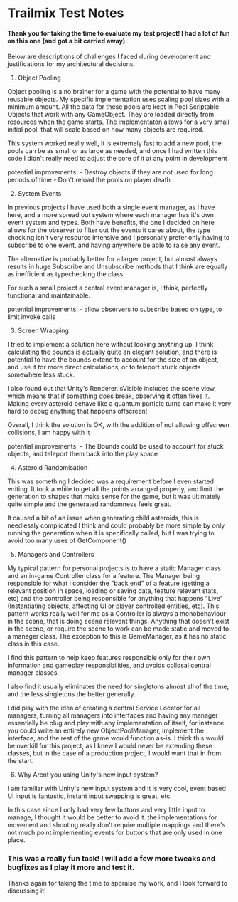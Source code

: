 # Trailmix Test Notes

#### Thank you for taking the time to evaluate my test project! I had a lot of fun on this one (and got a bit carried away). 
Below are descriptions of challenges I faced during development and justifications for my architectural decisions.


1. Object Pooling

Object pooling is a no brainer for a game with the potential to have many reusable objects. My specific implementation uses scaling pool sizes 
with a minimum amount. All the data for these pools are kept in Pool Scriptable Objects that work with any GameObject. They are loaded 
directly from resources when the game starts. The implementaton allows for a very small initial pool, 
that will scale based on how many objects are required.

This system worked really well, it is extremely fast to add a new pool, the pools can be as small or as large as needed, and once I had written this code
I didn't really need to adjust the core of it at any point in development

potential improvements: 
	- Destroy objects if they are not used for long periods of time
	- Don't reload the pools on player death


2. System Events

In previous projects I have used both a single event manager, as I have here, and a more spread out system where each manager has it's own event
system and types. Both have benefits, the one I decided on here allows for the observer to filter out the events it cares about, the type
checking isn't very resource intensive and I personally prefer only having to subscribe to one event, and having anywhere be able to raise 
any event. 

The alternative is probably better for a larger project, but almost always results in huge Subscribe and Unsubscribe methods that I think are
equally as inefficient as typechecking the class

For such a small project a central event manager is, I think, perfectly functional and maintainable.

potential improvements:
	- allow observers to subscribe based on type, to limit invoke calls


3. Screen Wrapping

I tried to implement a solution here without looking anything up. I think calculating the bounds is actually quite an elegant solution, and there is 
potential to have the bounds extend to account for the size of an object, and use it for more direct calculations, 
or to teleport stuck objects somewhere less stuck.

I also found out that Unity's Renderer.IsVisible includes the scene view, which means that if something does break, observing it often 
fixes it. Making every asteroid behave like a quantum particle turns can make it very hard to debug anything that happens offscreen!

Overall, I think the solution is OK, with the addition of not allowing offscreen collisions, I am happy with it

potential improvements:
	- The Bounds could be used to account for stuck objects, and teleport them back into the play space


4. Asteroid Randomisation

This was something I decided was a requirement before I even started writing. It took a while to get all the points arranged properly, and limit 
the generation to shapes that make sense for the game, but it was ultimately quite simple and the generated randomness feels great.

It caused a bit of an issue when generating child asteroids, this is needlessly complicated I think and could probably be more simple by only 
running the generation when it is specifically called, but I was trying to avoid too many uses of GetComponent()


5. Managers and Controllers

My typical pattern for personal projects is to have a static Manager class and an in-game Controller class for a feature. The Manager being responsible
for what I consider the "back end" of a feature (getting a relevant position in space, loading or saving data, feature relevant stats, etc) and the controller 
being responsible for anything that happens "Live" (Instantiating objects, affecting UI or player controlled entities, etc). This pattern works really well for me
as a Controller is always a monobehaviour in the scene, that is doing scene relevant things. Anything that doesn't exist in the scene, or require the scene
to work can be made static and moved to a manager class. The exception to this is GameManager, as it has no static class in this case.

I find this pattern to help keep features responsible only for their own information and gameplay responsibilities, and avoids collosal central manager classes.

I also find it usually eliminates the need for singletons almost all of the time, and the less singletons the better generally.

I did play with the idea of creating a central Service Locator for all managers, turning all managers into interfaces and having any manager essentially be
plug and play with any implementation of itself, for instance you could write an entirely new ObjectPoolManager, implement the interface, and the rest
of the game would function as-is. I think this would be overkill for this project, as I knew I would never be extending these classes, but in the case of
a production project, I would want that in from the start.


6. Why Arent you using Unity's new input system?

I am familiar with Unity's new input system and it is very cool, event based UI input is fantastic, instant input swapping is great, etc.

In this case since I only had very few buttons and very little input to manage, I thought it would be better to avoid it. the implementations
for movement and shooting really don't require multiple mappings and there's not much point implementing events for buttons that are only
used in one place.

### This was a really fun task! I will add a few more tweaks and bugfixes as I play it more and test it.
Thanks again for taking the time to appraise my work, and I look forward to discussing it!


	  
	 
